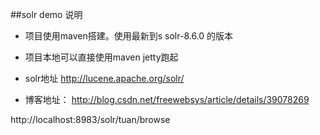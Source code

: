 ##solr demo  说明

- 项目使用maven搭建。使用最新到s solr-8.6.0 的版本
- 项目本地可以直接使用maven jetty跑起
- solr地址 http://lucene.apache.org/solr/

- 博客地址：  http://blog.csdn.net/freewebsys/article/details/39078269


http://localhost:8983/solr/tuan/browse


